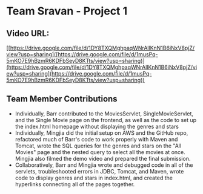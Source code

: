 # Team Sravan - Project 1

## Video URL:

[[https://drive.google.com/file/d/1DY8TXQMghpaqWNrAllKnN1B6iNxV8pjZ/view?usp=sharing]([https://drive.google.com/file/d/1musPq-5mKO7E9hBzmR6KDFbSeyD8KTts/view?usp=sharing)](https://drive.google.com/file/d/1DY8TXQMghpaqWNrAllKnN1B6iNxV8pjZ/view?usp=sharing](https://drive.google.com/file/d/1musPq-5mKO7E9hBzmR6KDFbSeyD8KTts/view?usp=sharing))

## Team Member Contributions
- Individually, Barr contributed to the MoviesServlet, SingleMovieServlet, and the Single Movie page on the frontend, as well as the code to set up the index.html homepage without displaying the genres and stars
- Individually, Mingjia did the initial setup on AWS and the GitHub repo, refactored much of Barr's code to work properly with Maven and Tomcat, wrote the SQL queries for the genres and stars on the "All Movies" page and the nested query to select all the movies at once. Mingjia also filmed the demo video and prepared the final submission.
- Collaboratively, Barr and Mingjia wrote and debugged code in all of the servlets, troubleshooted errors in JDBC, Tomcat, and Maven, wrote code to display genres and stars in index.html, and created the hyperlinks connecting all of the pages together. 
